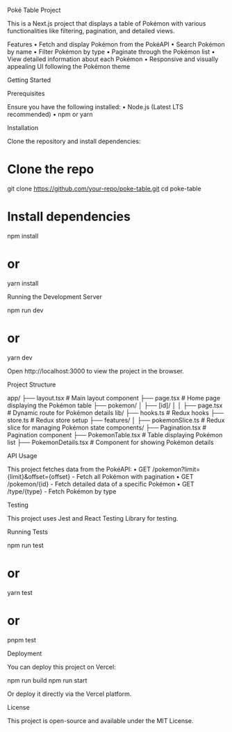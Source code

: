 Poké Table Project

This is a Next.js project that displays a table of Pokémon with various functionalities like filtering, pagination, and detailed views.

Features
• Fetch and display Pokémon from the PokéAPI
• Search Pokémon by name
• Filter Pokémon by type
• Paginate through the Pokémon list
• View detailed information about each Pokémon
• Responsive and visually appealing UI following the Pokémon theme

Getting Started

Prerequisites

Ensure you have the following installed:
• Node.js (Latest LTS recommended)
• npm or yarn

Installation

Clone the repository and install dependencies:

# Clone the repo

git clone https://github.com/your-repo/poke-table.git
cd poke-table

# Install dependencies

npm install

# or

yarn install

Running the Development Server

npm run dev

# or

yarn dev

Open http://localhost:3000 to view the project in the browser.

Project Structure

app/
├── layout.tsx # Main layout component
├── page.tsx # Home page displaying the Pokémon table
├── pokemon/
│ ├── [id]/
│ │ ├── page.tsx # Dynamic route for Pokémon details
lib/
├── hooks.ts # Redux hooks
├── store.ts # Redux store setup
├── features/
│ ├── pokemonSlice.ts # Redux slice for managing Pokémon state
components/
├── Pagination.tsx # Pagination component
├── PokemonTable.tsx # Table displaying Pokémon list
├── PokemonDetails.tsx # Component for showing Pokémon details

API Usage

This project fetches data from the PokéAPI:
• GET /pokemon?limit={limit}&offset={offset} - Fetch all Pokémon with pagination
• GET /pokemon/{id} - Fetch detailed data of a specific Pokémon
• GET /type/{type} - Fetch Pokémon by type

Testing

This project uses Jest and React Testing Library for testing.

Running Tests

npm run test

# or

yarn test

# or

pnpm test

Deployment

You can deploy this project on Vercel:

npm run build
npm run start

Or deploy it directly via the Vercel platform.

License

This project is open-source and available under the MIT License.
